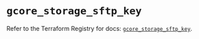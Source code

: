 # `gcore_storage_sftp_key`

Refer to the Terraform Registry for docs: [`gcore_storage_sftp_key`](https://registry.terraform.io/providers/g-core/gcorelabs/0.3.63/docs/resources/gcore_storage_sftp_key).
